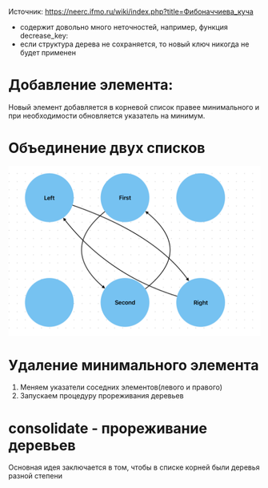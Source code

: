 Источник: https://neerc.ifmo.ru/wiki/index.php?title=Фибоначчиева_куча
- содержит довольно много неточностей, например, функция decrease_key:
- если структура дерева не сохраняется, то новый ключ никогда не будет применен
# Добавление элемента:
Новый элемент добавляется в корневой список правее минимального и при необходимости обновляется указатель на минимум.

# Объединение двух списков
![](./unionLists.png)

# Удаление минимального элемента
1. Меняем указатели соседних элементов(левого и правого)
2. Запускаем процедуру прореживания деревьев

# consolidate - прореживание деревьев
Основная идея заключается в том, чтобы в списке корней были деревья разной степени